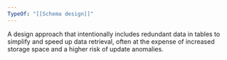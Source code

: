 ```yaml
---
TypeOf: "[[Schema design]]"
---
```

A design approach that intentionally includes redundant data in tables to simplify and speed up data retrieval, often at the expense of increased storage space and a higher risk of update anomalies. 

